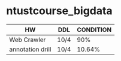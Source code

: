 # ntustcourse_bigdata
 
|      HW      |       DDL      |     CONDITION  |
|--------------|----------------|----------------|
|  Web Crawler |       10/4     |        90%      |
|annotation drill|     10/4     |      10.64%      |
 
